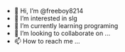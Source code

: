 - 👋 Hi, I’m @freeboy8214
- 👀 I’m interested in slg
- 🌱 I’m currently learning programing
- 💞️ I’m looking to collaborate on ...
- 📫 How to reach me ...

<!---
freeboy8214/freeboy8214 is a ✨ special ✨ repository because its `README.md` (this file) appears on your GitHub profile.
You can click the Preview link to take a look at your changes.
--->
